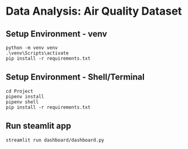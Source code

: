 # Data Analysis: Air Quality Dataset

## Setup Environment - venv
```
python -m venv venv
.\venv\Scripts\activate
pip install -r requirements.txt
```
## Setup Environment - Shell/Terminal
```
cd Project
pipenv install
pipenv shell
pip install -r requirements.txt
```
## Run steamlit app
```
streamlit run dashboard/dashboard.py
```
